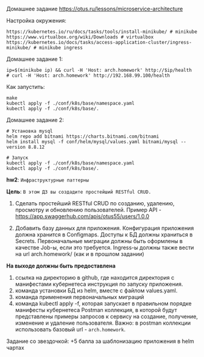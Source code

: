 Домашнее задание https://otus.ru/lessons/microservice-architecture

Настройка окружения:
```
https://kubernetes.io/ru/docs/tasks/tools/install-minikube/ # minikube
https://www.virtualbox.org/wiki/Downloads # virtualbox
https://kubernetes.io/docs/tasks/access-application-cluster/ingress-minikube/ # minikube ingress
```

Домашнее задание 1:
```shell
ip=$(minikube ip) && curl -H 'Host: arch.homework' http://$ip/health
# curl -H 'Host: arch.homework' http://192.168.99.100/health
```

Как запустить:
```shell
make
kubectl apply -f ./conf/k8s/base/namespace.yaml
kubectl apply -f ./conf/k8s/base/.
```


Домашнее задание 2:
```shell
# Установка mysql
helm repo add bitnami https://charts.bitnami.com/bitnami
helm install mysql -f conf/helm/mysql/values.yaml bitnami/mysql --version 8.8.12

# Запуск
kubectl apply -f ./conf/k8s/base/namespace.yaml
kubectl apply -f ./conf/k8s/base/.
```

**hw2**:
`Инфраструктурные паттерны`

**Цель**:
`В этом ДЗ вы создадите простейший RESTful CRUD.`

1. Сделать простейший RESTful CRUD по созданию, удалению, просмотру и обновлению пользователей.
Пример API  - https://app.swaggerhub.com/apis/otus55/users/1.0.0

2. Добавить базу данных для приложения.
Конфигурация приложения должна хранится в Configmaps.
Доступы к БД должны храниться в Secrets.
Первоначальные миграции должны быть оформлены в качестве Job-ы, если это требуется.
Ingress-ы должны также вести на url arch.homework/ (как и в прошлом задании)

**На выходе должны быть предоставлена**

1. ссылка на директорию в github, где находится директория с манифестами кубернетеса
инструкция по запуску приложения.
2. команда установки БД из helm, вместе с файлом values.yaml.
3. команда применения первоначальных миграций
4. команда kubectl apply -f, которая запускает в правильном порядке манифесты кубернетеса
Postman коллекция, в которой будут представлены примеры запросов к сервису на создание, получение, изменение и удаление пользователя. Важно: в postman коллекции использовать базовый url - `arch.homework`.

Задание со звездочкой:
+5 балла за шаблонизацию приложения в helm чартах